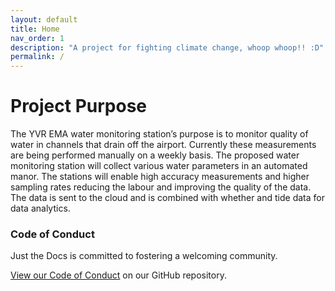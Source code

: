 ```yaml
---
layout: default
title: Home
nav_order: 1
description: "A project for fighting climate change, whoop whoop!! :D"
permalink: /
---
```


# Project Purpose
The YVR EMA water monitoring station’s purpose is to monitor quality of water in channels that drain off the airport. Currently these measurements are being performed manually on a weekly basis. The proposed water monitoring station will collect various water parameters in an automated manor. The stations will enable high accuracy measurements and higher sampling rates reducing the labour and improving the quality of the data. The data is sent to the cloud and is combined with whether and tide data for data analytics.

### Code of Conduct

Just the Docs is committed to fostering a welcoming community.

[View our Code of Conduct](https://github.com/just-the-docs/just-the-docs/tree/main/CODE_OF_CONDUCT.md) on our GitHub repository.
